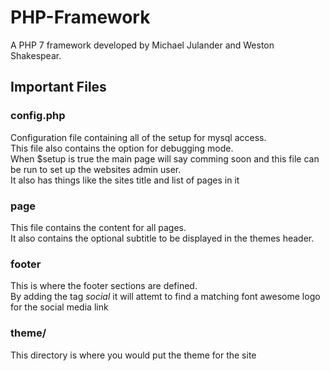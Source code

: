 # PHP-Framework #
A PHP 7 framework developed by Michael Julander and Weston Shakespear.
## Important Files ##
### config.php ###
Configuration file containing all of the setup for mysql access.<br>
This file also contains the option for debugging mode.<br>
When $setup is true the main page will say comming soon and this file can be run to set up the websites admin user.<br>
It also has things like the sites title and list of pages in it
### page ###
This file contains the content for all pages.<br>
It also contains the optional subtitle to be displayed in the themes header.
### footer ###
This is where the footer sections are defined.<br>
By adding the tag <em> social </em> it will attemt to find a matching font awesome logo for the social media link
### theme/ ###
This directory is where you would put the theme for the site
